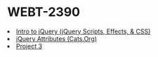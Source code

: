 # WEBT-2390
<html>
  <li>
  <a href="jQuery/index.html">Intro to jQuery (jQuery Scripts, Effects, & CSS)</a>
  </li>
  <li>
  <a href="jQuery2/index.html">jQuery Attributes (Cats.Org) </a>
  </li>
  <li>
  <a href="index.html">Project 3</a>
  </li>
</html>
